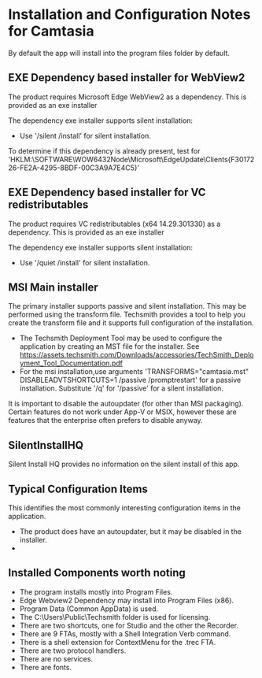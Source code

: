# Installation and Configuration Notes for Camtasia

By default the app will install into the program files folder by default.


## EXE Dependency based installer for WebView2

The product requires Microsoft Edge WebView2 as a dependency.  This is provided as an exe installer

The dependency exe installer supports silent installation:
* Use '/silent /install' for silent installation.

To determine if this dependency is already present, test for
    'HKLM:\SOFTWARE\WOW6432Node\Microsoft\EdgeUpdate\Clients\{F3017226-FE2A-4295-8BDF-00C3A9A7E4C5}'

## EXE Dependency based installer for VC redistributables

The product requires VC redistributables (x64 14.29.301330) as a dependency.  This is provided as an exe installer

The dependency exe installer supports silent installation:
* Use '/quiet /install' for silent installation.

## MSI Main installer 

The primary installer supports passive and silent installation.  This may be performed using the transform file. Techsmith provides a tool to help you create the transform file and it supports full configuration of the installation.
* The Techsmith Deployment Tool may be used to configure the application by creating an MST file for the installer.  See https://assets.techsmith.com/Downloads/accessories/TechSmith_Deployment_Tool_Documentation.pdf
* For the msi installation,use arguments 'TRANSFORMS="camtasia.mst" DISABLEADVTSHORTCUTS=1 /passive /promptrestart' for a passive installation.  Substitute '/q' for '/passive' for a silent installation.

It is important to disable the autoupdater (for other than MSI packaging). Certain features do not work under App-V or MSIX, however these are features that the enterprise often prefers to disable anyway.

## SilentInstallHQ
Silent Install HQ provides no information on the silent install of this app. 

## Typical Configuration Items 

This identifies the most commonly interesting configuration items in the application.

* The product does have an autoupdater, but it may be disabled in the installer.
* 

## Installed Components worth noting

* The program installs mostly into Program Files.
* Edge Webview2 Dependency may install into Program Files (x86).
* Program Data (Common AppData) is used.
* The C:\Users\Public\Techsmith folder is used for licensing.
* There are two shortcuts, one for Studio and the other the Recorder.
* There are 9 FTAs, mostly with a Shell Integration Verb command.
* There is a shell extension for ContextMenu for the .trec FTA.
* There are two protocol handlers.
* There are no services.
* There are fonts.